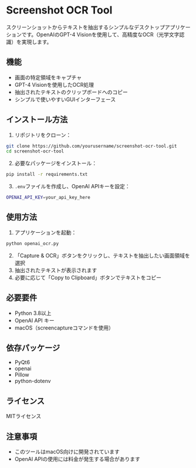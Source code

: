 # Screenshot OCR Tool

スクリーンショットからテキストを抽出するシンプルなデスクトップアプリケーションです。OpenAIのGPT-4 Visionを使用して、高精度なOCR（光学文字認識）を実現します。

## 機能

- 画面の特定領域をキャプチャ
- GPT-4 Visionを使用したOCR処理
- 抽出されたテキストのクリップボードへのコピー
- シンプルで使いやすいGUIインターフェース

## インストール方法

1. リポジトリをクローン：
```bash
git clone https://github.com/yourusername/screenshot-ocr-tool.git
cd screenshot-ocr-tool
```

2. 必要なパッケージをインストール：
```bash
pip install -r requirements.txt
```

3. `.env`ファイルを作成し、OpenAI APIキーを設定：
```bash
OPENAI_API_KEY=your_api_key_here
```

## 使用方法

1. アプリケーションを起動：
```bash
python openai_ocr.py
```

2. 「Capture & OCR」ボタンをクリックし、テキストを抽出したい画面領域を選択
3. 抽出されたテキストが表示されます
4. 必要に応じて「Copy to Clipboard」ボタンでテキストをコピー

## 必要要件

- Python 3.8以上
- OpenAI API キー
- macOS（screencaptureコマンドを使用）

## 依存パッケージ

- PyQt6
- openai
- Pillow
- python-dotenv

## ライセンス

MITライセンス

## 注意事項

- このツールはmacOS向けに開発されています
- OpenAI APIの使用には料金が発生する場合があります
